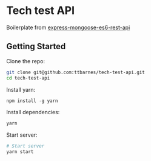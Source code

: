 # Tech test API
Boilerplate from  [express-mongoose-es6-rest-api](https://github.com/KunalKapadia/express-mongoose)

## Getting Started

Clone the repo:
```sh
git clone git@github.com:ttbarnes/tech-test-api.git
cd tech-test-api
```

Install yarn:
```js
npm install -g yarn
```

Install dependencies:
```sh
yarn
```

Start server:
```sh
# Start server
yarn start
